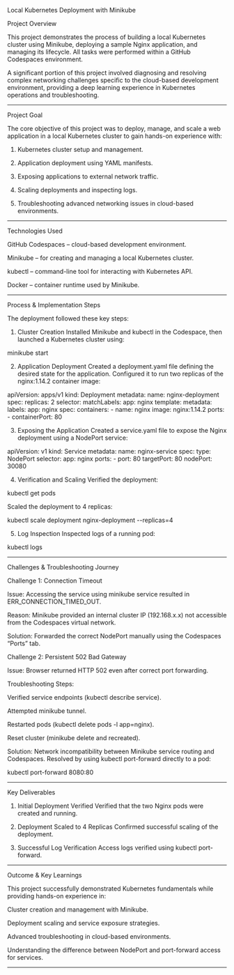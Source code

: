 Local Kubernetes Deployment with Minikube

Project Overview

This project demonstrates the process of building a local Kubernetes cluster using Minikube, deploying a sample Nginx application, and managing its lifecycle. All tasks were performed within a GitHub Codespaces environment.

A significant portion of this project involved diagnosing and resolving complex networking challenges specific to the cloud-based development environment, providing a deep learning experience in Kubernetes operations and troubleshooting.


---

Project Goal

The core objective of this project was to deploy, manage, and scale a web application in a local Kubernetes cluster to gain hands-on experience with:

1. Kubernetes cluster setup and management.


2. Application deployment using YAML manifests.


3. Exposing applications to external network traffic.


4. Scaling deployments and inspecting logs.


5. Troubleshooting advanced networking issues in cloud-based environments.




---

Technologies Used

GitHub Codespaces – cloud-based development environment.

Minikube – for creating and managing a local Kubernetes cluster.

kubectl – command-line tool for interacting with Kubernetes API.

Docker – container runtime used by Minikube.



---

Process & Implementation Steps

The deployment followed these key steps:

1. Cluster Creation
Installed Minikube and kubectl in the Codespace, then launched a Kubernetes cluster using:

minikube start


2. Application Deployment
Created a deployment.yaml file defining the desired state for the application. Configured it to run two replicas of the nginx:1.14.2 container image:

apiVersion: apps/v1
kind: Deployment
metadata:
  name: nginx-deployment
spec:
  replicas: 2
  selector:
    matchLabels:
      app: nginx
  template:
    metadata:
      labels:
        app: nginx
    spec:
      containers:
      - name: nginx
        image: nginx:1.14.2
        ports:
        - containerPort: 80


3. Exposing the Application
Created a service.yaml file to expose the Nginx deployment using a NodePort service:

apiVersion: v1
kind: Service
metadata:
  name: nginx-service
spec:
  type: NodePort
  selector:
    app: nginx
  ports:
    - port: 80
      targetPort: 80
      nodePort: 30080


4. Verification and Scaling
Verified the deployment:

kubectl get pods

Scaled the deployment to 4 replicas:

kubectl scale deployment nginx-deployment --replicas=4


5. Log Inspection
Inspected logs of a running pod:

kubectl logs <pod-name>




---

Challenges & Troubleshooting Journey

Challenge 1: Connection Timeout

Issue: Accessing the service using minikube service resulted in ERR_CONNECTION_TIMED_OUT.

Reason: Minikube provided an internal cluster IP (192.168.x.x) not accessible from the Codespaces virtual network.

Solution: Forwarded the correct NodePort manually using the Codespaces “Ports” tab.


Challenge 2: Persistent 502 Bad Gateway

Issue: Browser returned HTTP 502 even after correct port forwarding.

Troubleshooting Steps:

Verified service endpoints (kubectl describe service).

Attempted minikube tunnel.

Restarted pods (kubectl delete pods -l app=nginx).

Reset cluster (minikube delete and recreated).


Solution: Network incompatibility between Minikube service routing and Codespaces. Resolved by using kubectl port-forward directly to a pod:

kubectl port-forward <pod-name> 8080:80



---

Key Deliverables

1. Initial Deployment Verified
Verified that the two Nginx pods were created and running.


2. Deployment Scaled to 4 Replicas
Confirmed successful scaling of the deployment.


3. Successful Log Verification
Access logs verified using kubectl port-forward.




---

Outcome & Key Learnings

This project successfully demonstrated Kubernetes fundamentals while providing hands-on experience in:

Cluster creation and management with Minikube.

Deployment scaling and service exposure strategies.

Advanced troubleshooting in cloud-based environments.

Understanding the difference between NodePort and port-forward access for services.



---
